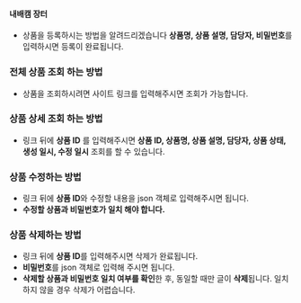 

#### 내배캠 장터

- 상품을 등록하시는 방법을 알려드리겠습니다  **상품명, 상품 설명, 담당자, 비밀번호**를 입력하시면 등록이 완료됩니다.

### 전체 상품 조회 하는 방법

-  상품을 조회하시려면 사이트 링크를 입력해주시면 조회가 가능합니다.


### 상품 상세 조회 하는 방법

-  링크 뒤에 **상품 ID** 를 입력해주시면  **상품 ID, 상품명, 상품 설명, 담당자, 상품 상태, 생성 일시, 수정 일시**  조회를 할 수 있습니다.


### 상품 수정하는 방법 

- 링크 뒤에 **상품 ID**와 수정할 내용을 json 객체로 입력해주시면 됩니다.
- **수정할 상품과 비밀번호가 일치 해야 합니다.**

### 상품 삭제하는 방법 

- 링크 뒤에 **상품 ID**를 입력해주시면 삭제가 완료됩니다.
- **비밀번호**를 json 객체로 입력해 주시면 됩니다.
- **삭제할 상품과 비밀번호 일치 여부를 확인**한 후, 동일할 때만 글이 **삭제**됩니다. 일치하지 않을 경우 삭제가 어렵습니다.